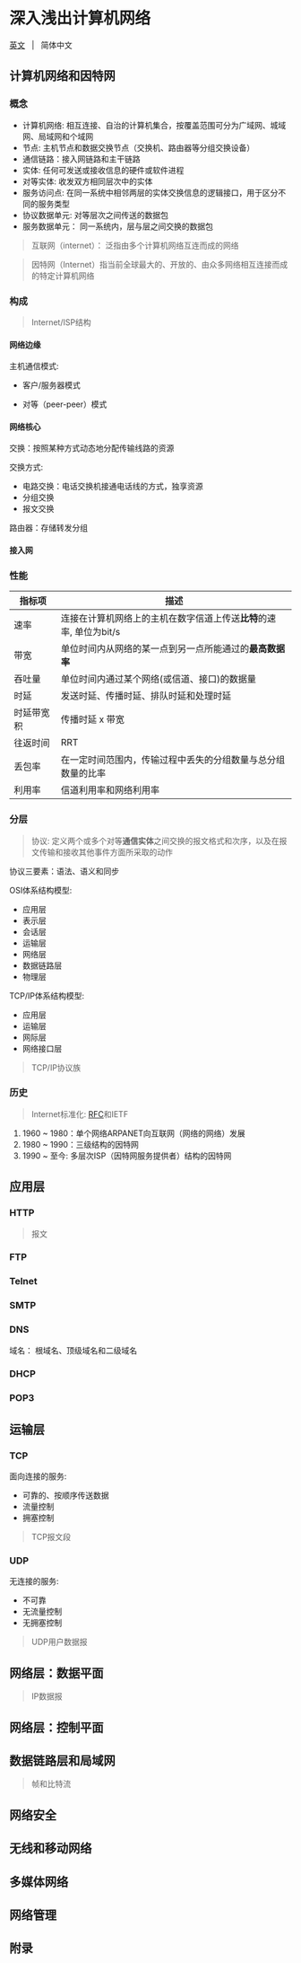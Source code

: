 # 深入浅出计算机网络

[英文](./README.md) &nbsp; | &nbsp; 简体中文

## 计算机网络和因特网

### 概念

- 计算机网络: 相互连接、自治的计算机集合，按覆盖范围可分为广域网、城域网、局域网和个域网
- 节点: 主机节点和数据交换节点（交换机、路由器等分组交换设备）
- 通信链路：接入网链路和主干链路
- 实体: 任何可发送或接收信息的硬件或软件进程
- 对等实体: 收发双方相同层次中的实体
- 服务访问点: 在同一系统中相邻两层的实体交换信息的逻辑接口，用于区分不同的服务类型
- 协议数据单元: 对等层次之间传送的数据包
- 服务数据单元： 同一系统内，层与层之间交换的数据包

> 互联网（internet）： 泛指由多个计算机网络互连而成的网络

> 因特网（Internet）指当前全球最大的、开放的、由众多网络相互连接而成的特定计算机网络


### 构成

> Internet/ISP结构

#### 网络边缘

主机通信模式:

- 客户/服务器模式
  
- 对等（peer-peer）模式

#### 网络核心

交换：按照某种方式动态地分配传输线路的资源

交换方式:

- 电路交换：电话交换机接通电话线的方式，独享资源
- 分组交换
- 报文交换

路由器：存储转发分组


#### 接入网

### 性能

| 指标项   |  描述   |
| -----     |  -----  |
| 速率   | 连接在计算机网络上的主机在数字信道上传送**比特**的速率, 单位为bit/s |
| 带宽  | 单位时间内从网络的某一点到另一点所能通过的**最高数据率** |
| 吞吐量 | 单位时间内通过某个网络(或信道、接口)的数据量 |
| 时延  | 发送时延、传播时延、排队时延和处理时延  |
| 时延带宽积 | 传播时延 x 带宽  | 
| 往返时间 | RRT |
| 丢包率  | 在一定时间范围内，传输过程中丢失的分组数量与总分组数量的比率 |
| 利用率 |  信道利用率和网络利用率 |

### 分层

> 协议: 定义两个或多个对等**通信实体**之间交换的报文格式和次序，以及在报文传输和接收其他事件方面所采取的动作

协议三要素：语法、语义和同步

OSI体系结构模型:

- 应用层
- 表示层
- 会话层
- 运输层
- 网络层
- 数据链路层
- 物理层

TCP/IP体系结构模型:

- 应用层
- 运输层
- 网际层
- 网络接口层

> TCP/IP协议族

### 历史

> Internet标准化: [RFC](https://www.ietf.org/rfc/)和IETF

1. 1960 ~ 1980：单个网络ARPANET向互联网（网络的网络）发展
2. 1980 ~ 1990：三级结构的因特网
3. 1990 ~ 至今: 多层次ISP（因特网服务提供者）结构的因特网


## 应用层

### HTTP

> 报文

### FTP

### Telnet

### SMTP

### DNS

域名： 根域名、顶级域名和二级域名



### DHCP

### POP3


## 运输层

### TCP

面向连接的服务:

- 可靠的、按顺序传送数据
- 流量控制
- 拥塞控制

> TCP报文段

### UDP

无连接的服务:

- 不可靠
- 无流量控制
- 无拥塞控制

> UDP用户数据报

## 网络层：数据平面

> IP数据报

## 网络层：控制平面

## 数据链路层和局域网

> 帧和比特流

## 网络安全

## 无线和移动网络

## 多媒体网络

## 网络管理

## 附录

